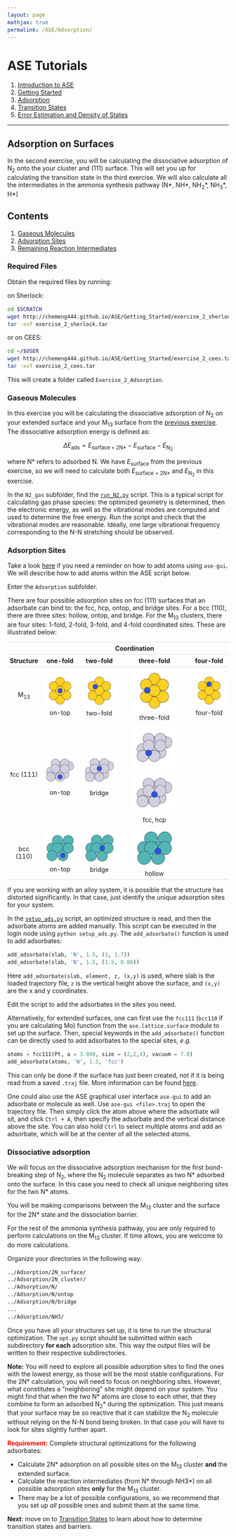 ```yaml
---
layout: page
mathjax: true
permalink: /ASE/Adsorption/
---
```


# ASE Tutorials
1. [Introduction to ASE](../)
2. [Getting Started](../Getting_Started/)
3. [Adsorption](../Adsorption/)
4. [Transition States](../Transition_States/)
5. [Error Estimation and Density of States](../BEEF_DOS/)

____

## Adsorption on Surfaces ##

In the second exercise, you will be calculating the dissociative adsorption of N<sub>2</sub> onto the your cluster and (111) surface. This will set you up for calculating the transition state in the third exercise. We will also calculate all the intermediates in the ammonia synthesis pathway (N\*, NH\*, NH<sub>2</sub>\*, NH<sub>3</sub>\*, H\*)

## Contents
1. [Gaseous Molecules](#gaseous-molecules)
2. [Adsorption Sites](#adsorption-sites)
3. [Remaining Reaction Intermediates](#reaction-intermediates)

### Required Files ###

Obtain the required files by running:

on Sherlock:

```bash
cd $SCRATCH
wget http://chemeng444.github.io/ASE/Getting_Started/exercise_2_sherlock.tar
tar -xvf exercise_2_sherlock.tar
```

or on CEES:

```bash
cd ~/$USER
wget http://chemeng444.github.io/ASE/Getting_Started/exercise_2_cees.tar
tar -xvf exercise_2_cees.tar
```

This will create a folder called `Exercise_2_Adsorption`.

<a name='gaseous-molecules'></a>

### Gaseous Molecules ###

In this exercise you will be calculating the dissociative adsorption of N<sub>2</sub> on your extended surface and your M<sub>13</sub> surface from the [previous exercise](../Getting_Started/). The dissociative adsorption energy is defined as:
<div>

$$
\Delta E_\mathrm{ads} = E_\mathrm{surface + 2N*}  - E_\mathrm{surface} - E_\mathrm{N_2}
$$

</div>

where N\* refers to adsorbed N. We have *E*<sub>surface</sub> from the previous exercise, so we will need to calculate both *E*<sub>surface + 2N\*</sub> and *E*<sub>N<sub>2</sub></sub> in this exercise.

In the `N2_gas` subfolder, find the [`run_N2.py`](run_N2.py) script. This is a typical script for calculating gas phase species: the optimized geometry is determined, then the electronic energy, as well as the vibrational modes are computed and used to determine the free energy. Run the script and check that the vibrational modes are reasonable. Ideally, one large vibrational frequency corresponding to the N-N stretching should be observed.



<a name='adsorption-sites'></a>

### Adsorption Sites ###

Take a look [here](http://chemeng444.github.io/ASE/#ase-gui) if you need a reminder on how to add atoms using `ase-gui`. We will describe how to add atoms within the ASE script below.

Enter the `Adsorption` subfolder.

There are four possible adsorption sites on fcc (111) surfaces that an adsorbate can bind to: the fcc, hcp, ontop, and bridge sites. For a bcc (110), there are three sites: hollow, ontop, and bridge. For the M<sub>13</sub> clusters, there are four sites: 1-fold, 2-fold, 3-fold, and 4-fold coordinated sites. These are illustrated below:
<style>
table {
    width:100%;
}
table, th, td {
    border-collapse: collapse;
}
th, td {
    padding: 5px;
    text-align: center;
}
th {
    border-top: 1px solid #ddd;
    border-bottom: 1px solid #ddd;
}
tr.last
{
    border-bottom: 1px solid #ddd;
}
table#t01 tr:nth-child(even) {
    background-color: #eee;
}
table#t01 tr:nth-child(odd) {
   background-color:#fff;
}
table#t01 th    {
    background-color: black;
    color: white;
}
</style>
<center>
<table>
<tr>
    <th></th><th colspan="4"><center>Coordination</center></th>
</tr>
<tr>
    <th><center>Structure</center></th>
    <th><center>one-fold</center></th>
    <th><center>two-fold</center></th>
    <th><center>three-fold</center></th>
    <th><center>four-fold</center></th>
</tr>
<tr>
    <td>M<sub>13</sub></td>
    <td><img src="Images/cluster_ontop.png" style="width: 100px;"/><br>on-top</td>
    <td><img src="Images/cluster_twofold.png" style="width: 100px;"/><br>two-fold</td>
    <td><center><img src="Images/cluster_threefold.png" style="width: 100px;"/><br>three-fold</center></td>
    <td><img src="Images/cluster_fourfold.png" style="width: 100px;"/><br>four-fold</td>
</tr>
<tr>
    <td>fcc (111)</td>
    <td><img src="Images/111_ontop.png" style="width: 100px;"/><br>on-top</td>
    <td><img src="Images/111_bridge.png" style="width: 100px;"/><br>bridge</td>
    <td><center><img src="Images/111_fcc.png" style="width: 100px;"/>
    <img src="Images/111_hcp.png" style="width: 100px;"/><br>fcc, hcp</center></td>
    <td></td>
</tr>
<tr class="last">
    <td>bcc (110)</td>
    <td><img src="Images/110_ontop.png" style="width: 100px;"/><br>on-top</td>
    <td><img src="Images/110_bridge.png" style="width: 100px;"/><br>bridge</td>
    <td><img src="Images/110_hollow.png" style="width: 100px;"/><br>hollow</td>
    <td></td>
</tr>
</table>
</center>

If you are working with an alloy system, it is possible that the structure has distorted significantly. In that case, just identify the unique adsorption sites for your system.

In the [`setup_ads.py`](setup_ads.py) script, an optimized structure is read, and then the adsorbate atoms are added manually. This script can be executed in the login node using `python setup_ads.py`. The `add_adsorbate()` function is used to add adsorbates:

```python
add_adsorbate(slab, 'N', 1.5, (3, 1.7))
add_adsorbate(slab, 'N', 1.5, (1.5, 0.86))
```

Here `add_adsorbate(slab, element, z, (x,y)` is used, where slab is the loaded trajectory file, `z` is the vertical height above the surface, and `(x,y)` are the x and y coordinates.

Edit the script to add the adsorbates in the sites you need.

Alternatively, for extended surfaces, one can first use the `fcc111` (`bcc110` if you are calculating Mo) function from the `ase.lattice.surface` module to set up the surface. Then, special keywords in the `add_adsorbate()` function can be directly used to add adsorbates to the special sites, *e.g.*

```python
atoms = fcc111(Pt, a = 3.989, size = (2,2,4), vacuum = 7.0)
add_adsorbate(atoms, 'N', 1.5, 'fcc')
```

This can only be done if the surface has just been created, not if it is being read from a saved `.traj` file. More information can be found [here](https://wiki.fysik.dtu.dk/ase/ase/surface.html).

One could also use the ASE graphical user interface `ase-gui` to add an adsorbate or molecule as well. Use `ase-gui <file>.traj` to open the trajectory file. Then simply click the atom above where the adsorbate will sit, and click `Ctrl + A`, then specify the adsorbate and the vertical distance above the site. You can also hold `Ctrl` to select multiple atoms and add an adsorbate, which will be at the center of all the selected atoms.


<a name='dissociative-adsorption'></a>

### Dissociative adsorption ###

We will focus on the dissociative adsorption mechanism for the first bond-breaking step of N<sub>2</sub>, where the N<sub>2</sub> molecule separates as two N* adsorbed onto the surface. In this case you need to check all unique neighboring sites for the two N\* atoms.

You will be making comparisons between the M<sub>13</sub> cluster and the surface for the 2N\* state and the dissociation barrier. 

For the rest of the ammonia synthesis pathway, you are only required to perform calculations on the M<sub>13</sub> cluster. If time allows, you are welcome to do more calculations.

Organize your directories in the following way:

```bash
../Adsorption/2N_surface/
../Adsorption/2N_cluster/
../Adsorption/N/
../Adsorption/N/ontop
../Adsorption/N/bridge
...
../Adsorption/NH3/
```

Once you have all your structures set up, it is time to run the structural optimization. The `opt.py` script should be submitted within each subdirectory **for each** adsorption site. This way the output files will be written to their respective subdirectories. 

**Note:** You will need to explore all possible adsorption sites to find the ones with the lowest energy, as those will be the most stable configurations. For the 2N\* calculation, you will need to focus on neighboring sites. However, what constitutes a "neighboring" site might depend on your system. You might find that when the two N\* atoms are close to each other, that they combine to form an adsorbed N<sub>2</sub>\* during the optimization. This just means that your surface may be so reactive that it can stabilize the N<sub>2</sub> molecule without relying on the N-N bond being broken. In that case you will have to look for sites slightly further apart.

**<font color="red">Requirement:</font>** 
Complete structural optimizations for the following adsorbates:

* Calculate 2N\* adsorption on all possible sites on the M<sub>13</sub> cluster **and** the extended surface.
* Calculate the reaction intermediates (from N\* through NH3\*) on all possible adsorption sites **only** for the M<sub>13</sub> cluster.
* There may be a lot of possible configurations, so we recommend that you set up *all* possible ones and submit them at the same time.

**Next**: move on to [Transition States](../Transition_States/) to learn about how to determine transition states and barriers.
